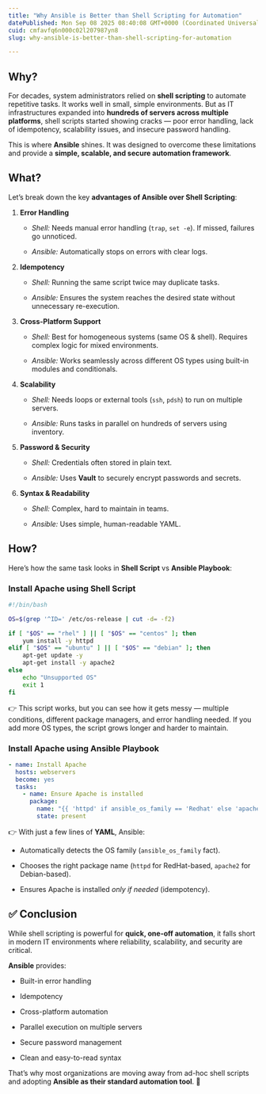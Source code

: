```yaml
---
title: "Why Ansible is Better than Shell Scripting for Automation"
datePublished: Mon Sep 08 2025 08:40:08 GMT+0000 (Coordinated Universal Time)
cuid: cmfavfq6n000c02l207987yn8
slug: why-ansible-is-better-than-shell-scripting-for-automation

---
```


## **Why?**

For decades, system administrators relied on **shell scripting** to automate repetitive tasks. It works well in small, simple environments. But as IT infrastructures expanded into **hundreds of servers across multiple platforms**, shell scripts started showing cracks — poor error handling, lack of idempotency, scalability issues, and insecure password handling.

This is where **Ansible** shines. It was designed to overcome these limitations and provide a **simple, scalable, and secure automation framework**.

## **What?**

Let’s break down the key **advantages of Ansible over Shell Scripting**:

1. **Error Handling**
    
    * *Shell:* Needs manual error handling (`trap`, `set -e`). If missed, failures go unnoticed.
        
    * *Ansible:* Automatically stops on errors with clear logs.
        
2. **Idempotency**
    
    * *Shell:* Running the same script twice may duplicate tasks.
        
    * *Ansible:* Ensures the system reaches the desired state without unnecessary re-execution.
        
3. **Cross-Platform Support**
    
    * *Shell:* Best for homogeneous systems (same OS & shell). Requires complex logic for mixed environments.
        
    * *Ansible:* Works seamlessly across different OS types using built-in modules and conditionals.
        
4. **Scalability**
    
    * *Shell:* Needs loops or external tools (`ssh`, `pdsh`) to run on multiple servers.
        
    * *Ansible:* Runs tasks in parallel on hundreds of servers using inventory.
        
5. **Password & Security**
    
    * *Shell:* Credentials often stored in plain text.
        
    * *Ansible:* Uses **Vault** to securely encrypt passwords and secrets.
        
6. **Syntax & Readability**
    
    * *Shell:* Complex, hard to maintain in teams.
        
    * *Ansible:* Uses simple, human-readable YAML.
        

## **How?**

Here’s how the same task looks in **Shell Script** vs **Ansible Playbook**:

### Install Apache using Shell Script

```bash
#!/bin/bash

OS=$(grep '^ID=' /etc/os-release | cut -d= -f2)

if [ "$OS" == "rhel" ] || [ "$OS" == "centos" ]; then
    yum install -y httpd
elif [ "$OS" == "ubuntu" ] || [ "$OS" == "debian" ]; then
    apt-get update -y
    apt-get install -y apache2
else
    echo "Unsupported OS"
    exit 1
fi

```

👉 This script works, but you can see how it gets messy — multiple conditions, different package managers, and error handling needed. If you add more OS types, the script grows longer and harder to maintain.

### Install Apache using Ansible Playbook

```yaml
- name: Install Apache
  hosts: webservers
  become: yes
  tasks:
    - name: Ensure Apache is installed
      package:
        name: "{{ 'httpd' if ansible_os_family == 'Redhat' else 'apache2'}}"
        state: present
```

👉 With just a few lines of **YAML**, Ansible:

* Automatically detects the OS family (`ansible_os_family` fact).
    
* Chooses the right package name (`httpd` for RedHat-based, `apache2` for Debian-based).
    
* Ensures Apache is installed *only if needed* (idempotency).
    

## ✅ **Conclusion**

While shell scripting is powerful for **quick, one-off automation**, it falls short in modern IT environments where reliability, scalability, and security are critical.

**Ansible** provides:

* Built-in error handling
    
* Idempotency
    
* Cross-platform automation
    
* Parallel execution on multiple servers
    
* Secure password management
    
* Clean and easy-to-read syntax
    

That’s why most organizations are moving away from ad-hoc shell scripts and adopting **Ansible as their standard automation tool**. 🚀
